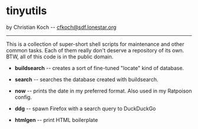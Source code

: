 # tinyutils

by Christian Koch -- cfkoch@sdf.lonestar.org

-----

This is a collection of super-short shell scripts for maintenance and other
common tasks. Each of them really don't deserve a repository of its own.
BTW, all of this code is in the public domain.

  - **buildsearch** -- creates a sort of fine-tuned "locate" kind of
    database.

  - **search** -- searches the database created with buildsearch.

  - **now** -- prints the date in my preferred format. Also used in my
    Ratpoison config.

  - **ddg** -- spawn Firefox with a search query to DuckDuckGo

  - **htmlgen** -- print HTML boilerplate
